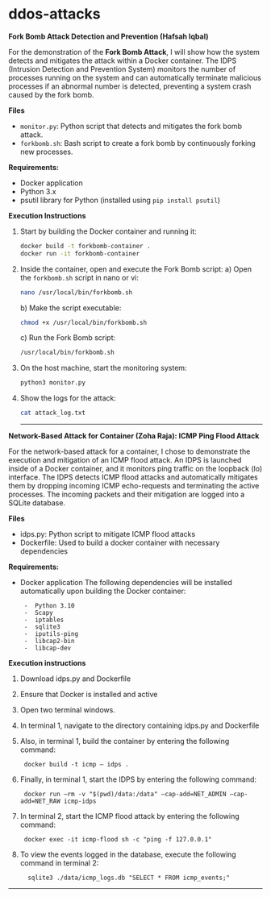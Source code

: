 # ddos-attacks

**Fork Bomb Attack Detection and Prevention (Hafsah Iqbal)**

For the demonstration of the **Fork Bomb Attack**, I will show how the system detects and mitigates the attack within a Docker container. The IDPS (Intrusion Detection and Prevention System) monitors the number of processes running on the system and can automatically terminate malicious processes if an abnormal number is detected, preventing a system crash caused by the fork bomb.

**Files**
- `monitor.py`: Python script that detects and mitigates the fork bomb attack.
- `forkbomb.sh`: Bash script to create a fork bomb by continuously forking new processes.

**Requirements:**
- Docker application
- Python 3.x
- psutil library for Python (installed using `pip install psutil`)

**Execution Instructions**
1. Start by building the Docker container and running it:
    ```bash
    docker build -t forkbomb-container .
    docker run -it forkbomb-container
    ```

2. Inside the container, open and execute the Fork Bomb script:
    a) Open the `forkbomb.sh` script in nano or vi:
    ```bash
    nano /usr/local/bin/forkbomb.sh
    ```

    b) Make the script executable:
    ```bash
    chmod +x /usr/local/bin/forkbomb.sh
    ```

    c) Run the Fork Bomb script:
    ```bash
    /usr/local/bin/forkbomb.sh
    ```

3. On the host machine, start the monitoring system:
    ```bash
    python3 monitor.py
    ```

4. Show the logs for the attack:
    ```bash
    cat attack_log.txt
    ```
    *********************************************************************************************************************************************************************************************
   
**Network-Based Attack for Container (Zoha Raja): ICMP Ping Flood Attack**

For the network-based attack for a container, I chose to demonstrate the execution and mitigation of an ICMP flood attack. An IDPS is launched inside of a Docker container, and it monitors ping traffic on the loopback (lo) interface. The IDPS detects ICMP flood attacks and automatically mitigates them by dropping incoming ICMP echo-requests and terminating the active processes. The incoming packets and their mitigation are logged into a SQLite database.

**Files**
-	idps.py: Python script to mitigate ICMP flood attacks
-	Dockerfile: Used to build a docker container with necessary dependencies
  
**Requirements:**
-	Docker application
The following dependencies will be installed automatically upon building the Docker container:

         -	Python 3.10
         -	Scapy
         -	iptables
         -	sqlite3
         -	iputils-ping
         -	libcap2-bin
         -	libcap-dev

**Execution instructions**
1.	Download idps.py and Dockerfile
2.	Ensure that Docker is installed and active
3.	Open two terminal windows.
4.	In terminal 1, navigate to the directory containing idps.py and Dockerfile
6.	Also, in terminal 1, build the container by entering the following command:
   
         docker build -t icmp – idps .

8.	Finally, in terminal 1, start the IDPS by entering the following command:
   
         docker run –rm -v "$(pwd)/data:/data" –cap-add=NET_ADMIN –cap-add=NET_RAW icmp-idps
  	
10.	In terminal 2, start the ICMP flood attack by entering the following command:
    
         docker exec -it icmp-flood sh -c "ping -f 127.0.0.1"

12.	To view the events logged in the database, execute the following command in terminal 2:
    
          sqlite3 ./data/icmp_logs.db "SELECT * FROM icmp_events;"
   	
*********************************************************************************************************************************************************************************************

